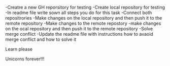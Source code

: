 -Creatre a new GH reporsitory for testing
-Create local repository for testing
-In readme file write sown all steps you do for this task
-Connect both repositrories
-Make changes on the local repository and then push it to the remote repository
-Make changes to the remote repostory
-make changes on the ocal repository and then push it to the remote repository
-Solve merge conflict
-Update the readme file with instructions how to avaoid merge conflict and how to solve it

Learn please

Unicorns forever!!!